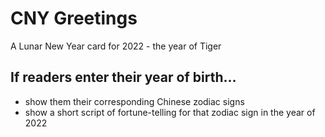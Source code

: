 # CNY Greetings
A Lunar New Year card for 2022 - the year of Tiger

## If readers enter their year of birth...
- show them their corresponding Chinese zodiac signs
- show a short script of fortune-telling for that zodiac sign in the year of 2022 
